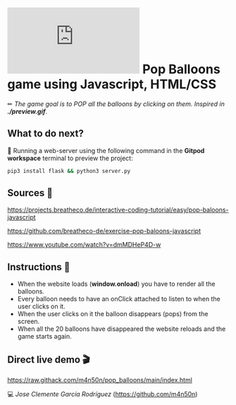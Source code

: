 # ![4Geeks Logo](http://assets.breatheco.de/apis/img/images.php?blob&random&cat=icon&tags=4geeks,16) Pop Balloons game using Javascript, HTML/CSS

✏ *The game goal is to POP all the balloons by clicking on them. Inspired in **./preview.gif***.

## What to do next?

📄 Running a web-server using the following command in the **Gitpod workspace** terminal to preview the project:

```sh
pip3 install flask && python3 server.py
```

## Sources 📌

<https://projects.breatheco.de/interactive-coding-tutorial/easy/pop-baloons-javascript>

<https://github.com/breatheco-de/exercise-pop-baloons-javascript>

<https://www.youtube.com/watch?v=dmMDHeP4D-w>

## Instructions 📄

* When the website loads (**window.onload**) you have to render all the balloons.
* Every balloon needs to have an onClick attached to listen to when the user clicks on it.
* When the user clicks on it the balloon disappears (pops) from the screen.
* When all the 20 balloons have disappeared the website reloads and the game starts again.

## Direct live demo 🎬

<https://raw.githack.com/m4n50n/pop_balloons/main/index.html>

💻 _Jose Clemente García Rodríguez_ (<https://github.com/m4n50n>)
